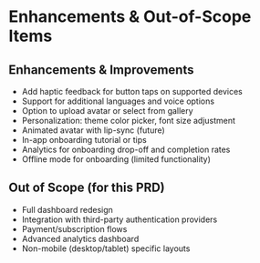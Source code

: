 # Enhancements & Out-of-Scope Items

## Enhancements & Improvements
- Add haptic feedback for button taps on supported devices
- Support for additional languages and voice options
- Option to upload avatar or select from gallery
- Personalization: theme color picker, font size adjustment
- Animated avatar with lip-sync (future)
- In-app onboarding tutorial or tips
- Analytics for onboarding drop-off and completion rates
- Offline mode for onboarding (limited functionality)

## Out of Scope (for this PRD)
- Full dashboard redesign
- Integration with third-party authentication providers
- Payment/subscription flows
- Advanced analytics dashboard
- Non-mobile (desktop/tablet) specific layouts 